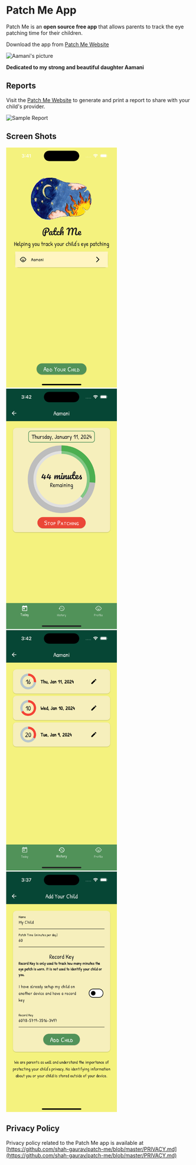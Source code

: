 # Patch Me App

Patch Me is an **open source free app** that allows parents to track the eye patching time for their children. 

Download the app from [Patch Me Website](https://patchme.app)

![Aamani's picture](https://github.com/shah-gaurav/patch-me/raw/master/images/Aamani.jpg)

**Dedicated to my strong and beautiful daughter Aamani**

## Reports
Visit the [Patch Me Website](https://patchme.app/report) to generate and print a report to share with your child's provider.

![Sample Report](https://github.com/shah-gaurav/patch-me/raw/master/images/ReportScreenShot.png)

## Screen Shots

<img alt="Screen Shot 1" width="300" src="https://github.com/shah-gaurav/patch-me/raw/master/images/ScreenShot_1.png">
<img alt="Screen Shot 2" width="300" src="https://github.com/shah-gaurav/patch-me/raw/master/images/ScreenShot_2.png">
<img alt="Screen Shot 3" width="300" src="https://github.com/shah-gaurav/patch-me/raw/master/images/ScreenShot_3.png">
<img alt="Screen Shot 4" width="300" src="https://github.com/shah-gaurav/patch-me/raw/master/images/ScreenShot_4.png">

## Privacy Policy

Privacy policy related to the Patch Me app is available at [https://github.com/shah-gaurav/patch-me/blob/master/PRIVACY.md](https://github.com/shah-gaurav/patch-me/blob/master/PRIVACY.md)

